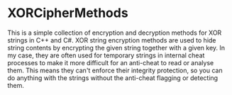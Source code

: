 # XORCipherMethods

This is a simple collection of encryption and decryption methods for XOR strings in C++ and C#. XOR string encryption methods are used to hide string contents by encrypting the given string together with a given key.
In my case, they are often used for temporary strings
in internal cheat processes to make it more difficult for an anti-cheat to read or analyse them. This means they can't enforce their integrity protection, so you can do anything with the strings without the anti-cheat flagging or detecting them.
